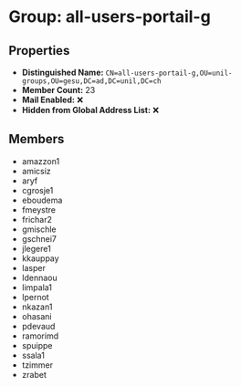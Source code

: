 # Group: all-users-portail-g

## Properties

- **Distinguished Name:** `CN=all-users-portail-g,OU=unil-groups,OU=gesu,DC=ad,DC=unil,DC=ch`
- **Member Count:** 23
- **Mail Enabled:** ❌
- **Hidden from Global Address List:** ❌

## Members

- amazzon1
- amicsiz
- aryf
- cgrosje1
- eboudema
- fmeystre
- frichar2
- gmischle
- gschnei7
- jlegere1
- kkauppay
- lasper
- ldennaou
- limpala1
- lpernot
- nkazan1
- ohasani
- pdevaud
- ramorimd
- spuippe
- ssala1
- tzimmer
- zrabet
